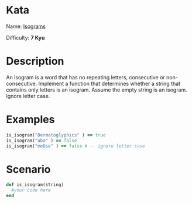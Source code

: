# Kata
Name: [Isograms](https://www.codewars.com/kata/54ba84be607a92aa900000f1)

Difficulty: **7 Kyu**

# Description
An isogram is a word that has no repeating letters, consecutive or non-consecutive. Implement a function that determines whether a string that contains only letters is an isogram. Assume the empty string is an isogram. Ignore letter case.

# Examples
```ruby
is_isogram("Dermatoglyphics" ) == true
is_isogram("aba" ) == false
is_isogram("moOse" ) == false # -- ignore letter case
```

# Scenario
```ruby
def is_isogram(string)
  #your code here
end
```